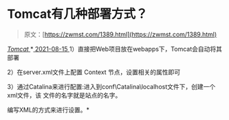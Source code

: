 <!--yml
category: 未分类
date: 0001-01-01 00:00:00
--->

# Tomcat有几种部署方式？

> 原文：[https://zwmst.com/1389.html](https://zwmst.com/1389.html)

   [ *Tomcat* ](https://zwmst.com/tomcat)*[ <time datetime="2021-08-15T11:16:18+08:00"> 2021-08-15 </time> ](https://zwmst.com/1389.html)  1）直接把Web项目放在webapps下，Tomcat会自动将其部署

2）在server.xml文件上配置 Context 节点，设置相关的属性即可

3）通过Catalina来进行配置:进入到conf\Catalina\localhost文件下，创建一个xml文件，该 文件的名字就是站点的名字。

编写XML的方式来进行设置。*